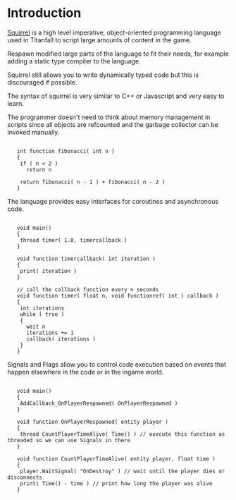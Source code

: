 # Introduction

[Squirrel](http://squirrel-lang.org/) is a high level imperative, object-oriented programming language used in Titanfall to script large amounts of content in the game.

Respawn modified large parts of the language to fit their needs, for example adding a static type compiler to the language.

Squirrel still allows you to write dynamically typed code but this is discouraged if possible.

The syntax of squirrel is very similar to C++ or Javascript and very easy to learn.

The programmer doesn't need to think about memory management in scripts since all objects are refcounted and the garbage collector can be invoked manually.

```squirrel

   int function fibonacci( int n )
   {
    if ( n < 2 )
      return n

    return fibonacci( n - 1 ) + fibonacci( n - 2 )
   }
```

The language provides easy interfaces for coroutines and asynchronous code.

```squirrel

   void main()
   {
    thread timer( 1.0, timercallback ) 
   }

   void function timercallback( int iteration )
   {
    print( iteration ) 
   }

   // call the callback function every n seconds
   void function timer( float n, void functionref( int ) callback )
   {
    int iterations
    while ( true )
    {
      wait n
      iterations += 1
      callback( iterations )
    }
   }
```

Signals and Flags allow you to control code execution based on events that happen elsewhere in the code or in the ingame world.

```squirrel

   void main()
   {
    AddCallback_OnPlayerRespawned( OnPlayerRespawned )
   }

   void function OnPlayerRespawned( entity player )
   {
    thread CountPlayerTimeAlive( Time() ) // execute this function as threaded so we can use Signals in there
   }

   void function CountPlayerTimeAlive( entity player, float time )
   {
    player.WaitSignal( "OnDestroy" ) // wait until the player dies or disconnects
    print( Time() - time ) // print how long the player was alive
   }
```
